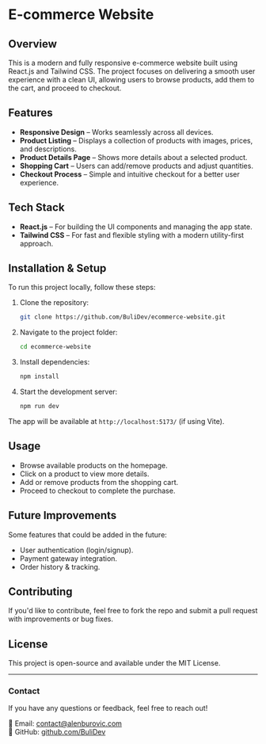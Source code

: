 # E-commerce Website

## Overview

This is a modern and fully responsive e-commerce website built using React.js and Tailwind CSS. The project focuses on delivering a smooth user experience with a clean UI, allowing users to browse products, add them to the cart, and proceed to checkout.

## Features

- **Responsive Design** – Works seamlessly across all devices.
- **Product Listing** – Displays a collection of products with images, prices, and descriptions.
- **Product Details Page** – Shows more details about a selected product.
- **Shopping Cart** – Users can add/remove products and adjust quantities.
- **Checkout Process** – Simple and intuitive checkout for a better user experience.

## Tech Stack

- **React.js** – For building the UI components and managing the app state.
- **Tailwind CSS** – For fast and flexible styling with a modern utility-first approach.

## Installation & Setup

To run this project locally, follow these steps:

1. Clone the repository:
   ```bash
   git clone https://github.com/BuliDev/ecommerce-website.git
   ```
2. Navigate to the project folder:
   ```bash
   cd ecommerce-website
   ```
3. Install dependencies:
   ```bash
   npm install
   ```
4. Start the development server:
   ```bash
   npm run dev
   ```

The app will be available at `http://localhost:5173/` (if using Vite).

## Usage

- Browse available products on the homepage.
- Click on a product to view more details.
- Add or remove products from the shopping cart.
- Proceed to checkout to complete the purchase.

## Future Improvements

Some features that could be added in the future:
- User authentication (login/signup).
- Payment gateway integration.
- Order history & tracking.

## Contributing

If you'd like to contribute, feel free to fork the repo and submit a pull request with improvements or bug fixes.

## License

This project is open-source and available under the MIT License.

---

### Contact
If you have any questions or feedback, feel free to reach out!

📧 Email: contact@alenburovic.com  
🔗 GitHub: [github.com/BuliDev](https://github.com/BuliDev)

